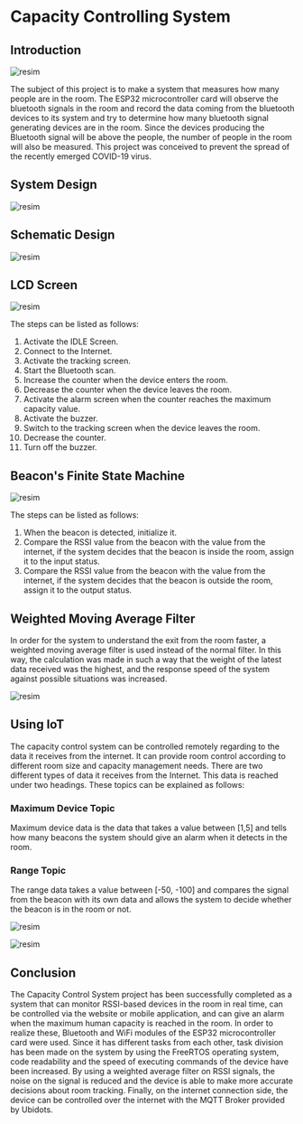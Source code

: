 # Capacity Controlling System

## Introduction

![resim](https://user-images.githubusercontent.com/44584158/179208041-d5ff46cb-3f74-4fef-917b-4b0be096608b.png)

The subject of this project is to make a system that measures how many people are in the room. The ESP32 microcontroller card will observe the bluetooth signals in the room and record the data coming from the bluetooth devices to its system and try to determine how many bluetooth signal generating devices are in the room. Since the devices producing the Bluetooth signal will be above the people, the number of people in the room will also be measured. This project was conceived to prevent the spread of the recently emerged COVID-19 virus.

## System Design
![resim](https://user-images.githubusercontent.com/44584158/179205679-12510eec-4b8c-4bad-ae55-5f278cba7f41.png)
## Schematic Design
![resim](https://user-images.githubusercontent.com/44584158/179205905-2d5d62c7-217c-4beb-8b2e-97a1effae64a.png)
## LCD Screen
![resim](https://user-images.githubusercontent.com/44584158/179205989-35dd2d09-36c6-442a-bace-87f2795c4ea1.png)

The steps can be listed as follows:

1) Activate the IDLE Screen.
2) Connect to the Internet.
3) Activate the tracking screen.
4) Start the Bluetooth scan.
5) Increase the counter when the device enters the room.
6) Decrease the counter when the device leaves the room.
7) Activate the alarm screen when the counter reaches the maximum capacity value.
8) Activate the buzzer.
9) Switch to the tracking screen when the device leaves the room.
10) Decrease the counter.
11) Turn off the buzzer.

## Beacon's Finite State Machine
![resim](https://user-images.githubusercontent.com/44584158/179206454-4ec41d5a-7681-4840-a3e6-5b91d16a7431.png)

The steps can be listed as follows:

1) When the beacon is detected, initialize it.
2) Compare the RSSI value from the beacon with the value from the internet, if the system decides that the beacon is inside the room, assign it to the input status.
3) Compare the RSSI value from the beacon with the value from the internet, if the system decides that the beacon is outside the room, assign it to the output status.

## Weighted Moving Average Filter
In order for the system to understand the exit from the room faster, a weighted moving average filter is used instead of the normal filter. In this way, the calculation was made in such a way that the weight of the latest data received was the highest, and the response speed of the system against possible situations was increased.

![resim](https://user-images.githubusercontent.com/44584158/179206718-2ac20603-3d1a-49b6-9b85-d5c80d504338.png)

## Using IoT
The capacity control system can be controlled remotely regarding to the data it receives from the internet. It can provide room control according to different room size and capacity management needs. There are two different types of data it receives from the Internet. This data is reached under two headings. These topics can be explained as follows:

### Maximum Device Topic
Maximum device data is the data that takes a value between [1,5] and tells how many beacons the system should give an alarm when it detects in the room.

### Range Topic
The range data takes a value between [-50, -100] and compares the signal from the beacon with its own data and allows the system to decide whether the beacon is in the room or not.

![resim](https://user-images.githubusercontent.com/44584158/179207204-3ff210f9-aa0e-424e-b11e-c60fc9add0a0.png)

![resim](https://user-images.githubusercontent.com/44584158/179207254-84890502-7e95-4466-8a5b-ec1a3d31589a.png)

## Conclusion
The Capacity Control System project has been successfully completed as a system that can monitor RSSI-based devices in the room in real time, can be controlled via the website or mobile application, and can give an alarm when the maximum human capacity is reached in the room. In order to realize these, Bluetooth and WiFi modules of the ESP32 microcontroller card were used. Since it has different tasks from each other, task division has been made on the system by using the FreeRTOS operating system, code readability and the speed of executing commands of the device have been increased. By using a weighted average filter on RSSI signals, the noise on the signal is reduced and the device is able to make more accurate decisions about room tracking. Finally, on the internet connection side, the device can be controlled over the internet with the MQTT Broker provided by Ubidots.


